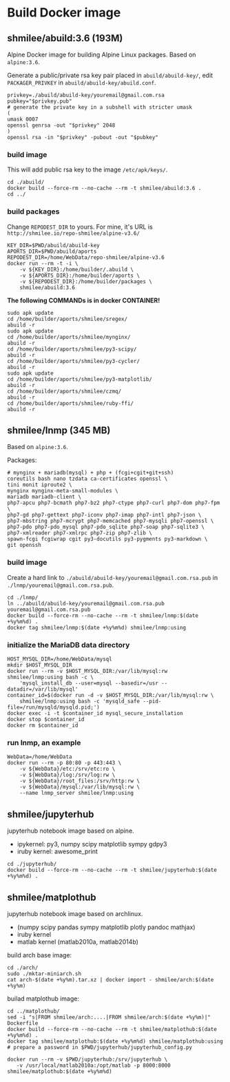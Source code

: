 Build Docker image
==================

shmilee/abuild:3.6 (193M)
-------------------------

Alpine Docker image for building Alpine Linux packages. Based on `alpine:3.6`.

Generate a public/private rsa key pair placed in `abuild/abuild-key/`,
edit `PACKAGER_PRIVKEY` in `abuild/abuild-key/abuild.conf`.

```
privkey=./abuild/abuild-key/youremail@gmail.com.rsa
pubkey="$privkey.pub"
# generate the private key in a subshell with stricter umask
(
umask 0007
openssl genrsa -out "$privkey" 2048
)
openssl rsa -in "$privkey" -pubout -out "$pubkey"
```

### build image

This will add public rsa key to the image `/etc/apk/keys/`.

```
cd ./abuild/
docker build --force-rm --no-cache --rm -t shmilee/abuild:3.6 .
cd ../
```

### build packages

Change `REPODEST_DIR` to yours.
For mine, it's URL is `http://shmilee.io/repo-shmilee/alpine-v3.6/`

```
KEY_DIR=$PWD/abuild/abuild-key
APORTS_DIR=$PWD/abuild/aports
REPODEST_DIR=/home/WebData/repo-shmilee/alpine-v3.6
docker run --rm -t -i \
    -v ${KEY_DIR}:/home/builder/.abuild \
    -v ${APORTS_DIR}:/home/builder/aports \
    -v ${REPODEST_DIR}:/home/builder/packages \
    shmilee/abuild:3.6
```

__The following COMMANDs is in docker CONTAINER!__

```
sudo apk update
cd /home/builder/aports/shmilee/sregex/
abuild -r
sudo apk update
cd /home/builder/aports/shmilee/mynginx/
abuild -r
cd /home/builder/aports/shmilee/py3-scipy/
abuild -r
cd /home/builder/aports/shmilee/py3-cycler/
abuild -r
sudo apk update
cd /home/builder/aports/shmilee/py3-matplotlib/
abuild -r
cd /home/builder/aports/shmilee/czmq/
abuild -r
cd /home/builder/aports/shmilee/ruby-ffi/
abuild -r
```

shmilee/lnmp (345 MB)
---------------------

Based on `alpine:3.6`.

Packages:

```
# mynginx + mariadb(mysql) + php + (fcgi+cgit+git+ssh)
coreutils bash nano tzdata ca-certificates openssl \
tini monit iproute2 \
mynginx mynginx-meta-small-modules \
mariadb mariadb-client \
php7-apcu php7-bcmath php7-bz2 php7-ctype php7-curl php7-dom php7-fpm \
php7-gd php7-gettext php7-iconv php7-imap php7-intl php7-json \
php7-mbstring php7-mcrypt php7-memcached php7-mysqli php7-openssl \
php7-pdo php7-pdo_mysql php7-pdo_sqlite php7-soap php7-sqlite3 \
php7-xmlreader php7-xmlrpc php7-zip php7-zlib \
spawn-fcgi fcgiwrap cgit py3-docutils py3-pygments py3-markdown \
git openssh
```

### build image

Create a hard link to `./abuild/abuild-key/youremail@gmail.com.rsa.pub`
in `./lnmp/youremail@gmail.com.rsa.pub`.

```
cd ./lnmp/
ln ../abuild/abuild-key/youremail@gmail.com.rsa.pub youremail@gmail.com.rsa.pub
docker build --force-rm --no-cache --rm -t shmilee/lnmp:$(date +%y%m%d) .
docker tag shmilee/lnmp:$(date +%y%m%d) shmilee/lnmp:using
```

### initialize the MariaDB data directory

```
HOST_MYSQL_DIR=/home/WebData/mysql
mkdir $HOST_MYSQL_DIR
docker run --rm -v $HOST_MYSQL_DIR:/var/lib/mysql:rw shmilee/lnmp:using bash -c \
    'mysql_install_db --user=mysql --basedir=/usr --datadir=/var/lib/mysql'
container_id=$(docker run -d -v $HOST_MYSQL_DIR:/var/lib/mysql:rw \
    shmilee/lnmp:using bash -c 'mysqld_safe --pid-file=/run/mysqld/mysqld.pid;')
docker exec -i -t $container_id mysql_secure_installation
docker stop $container_id
docker rm $container_id
```

### run lnmp, an example

```
WebData=/home/WebData
docker run --rm -p 80:80 -p 443:443 \
    -v ${WebData}/etc:/srv/etc:ro \
    -v ${WebData}/log:/srv/log:rw \
    -v ${WebData}/root_files:/srv/http:rw \
    -v ${WebData}/mysql:/var/lib/mysql:rw \
    --name lnmp_server shmilee/lnmp:using
```


shmilee/jupyterhub
------------------

jupyterhub notebook image based on alpine.

* ipykernel: py3, numpy scipy matplotlib sympy gdpy3
* iruby kernel: awesome_print

```
cd ./jupyterhub/
docker build --force-rm --no-cache --rm -t shmilee/jupyterhub:$(date +%y%m%d) .
```

shmilee/matplothub
------------------

jupyterhub notebook image based on archlinux.

* (numpy scipy pandas sympy matplotlib plotly pandoc mathjax)
* iruby kernel
* matlab kernel (matlab2010a, matlab2014b)

build arch base image:

```
cd ./arch/
sudo ./mktar-miniarch.sh
cat arch-$(date +%y%m).tar.xz | docker import - shmilee/arch:$(date +%y%m)
```

builad matplothub image:

```
cd ../matplothub/
sed -i "s|FROM shmilee/arch:....|FROM shmilee/arch:$(date +%y%m)|" Dockerfile
docker build --force-rm --no-cache --rm -t shmilee/matplothub:$(date +%y%m%d) .
docker tag shmilee/matplothub:$(date +%y%m%d) shmilee/matplothub:using
# prepare a password in $PWD/jupyterhub/jupyterhub_config.py

docker run --rm -v $PWD/jupyterhub:/srv/jupyterhub \
   -v /usr/local/matlab2010a:/opt/matlab -p 8000:8000 shmilee/matplothub:$(date +%y%m%d)
```

